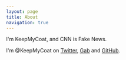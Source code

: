 ```yaml
---
layout: page
title: About
navigation: true
---
```


I'm KeepMyCoat, and CNN is Fake News.

I'm @KeepMyCoat on [Twitter][1], [Gab][2] and [GitHub][3].

[1]: https://twitter.com/keepmycoat
[2]: https://gab.ai/KeepMyCoat
[3]: https://github.com/keepmycoat

